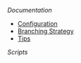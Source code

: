 
*Documentation*
- [Configuration](docs/configuration.md)
- [Branching Strategy](docs/branching_strategy.md)
- [Tips](docs/tips.md)

*Scripts*